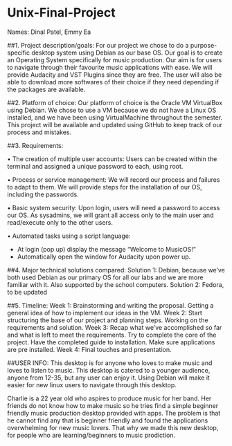 # Unix-Final-Project
Names: Dinal Patel, Emmy Ea

##1. Project description/goals:
For our project we chose to do a purpose-specific desktop system using Debian as
our base OS. Our goal is to create an Operating System specifically for music
production. Our aim is for users to navigate through their favourite music applications
with ease. We will provide Audacity and VST Plugins since they are free. The user
will also be able to download more softwares of their choice if they need depending if
the packages are available.

##2. Platform of choice:
Our platform of choice is the Oracle VM VirtualBox using Debian. We chose to use a
VM because we do not have a Linux OS installed, and we have been using
VirtualMachine throughout the semester. This project will be available and updated
using GitHub to keep track of our process and mistakes.

##3. Requirements:

• The creation of multiple user accounts: Users can be created within the terminal
and assigned a unique password to each, using root.

• Process or service management: We will record our process and failures to adapt
to them. We will provide steps for the installation of our OS, including
the passwords.

• Basic system security: Upon login, users will need a password to access our OS.
As sysadmins, we will grant all access only to the main user and read/execute only
to the other users.

• Automated tasks using a script language:
- At login (pop up) display the message “Welcome to MusicOS!”
- Automatically open the window for Audacity upon power up.

##4. Major technical solutions compared:
Solution 1: Debian, because we’ve both used Debian as our primary OS for all our
labs and we are more familiar with it. Also supported by the school computers.
Solution 2: Fedora, to be updated

##5. Timeline:
Week 1: Brainstorming and writing the proposal. Getting a general idea of how to
implement our ideas in the VM. 
Week 2: Start structuring the base of our project and planning steps. Working on the
requirements and solution.
Week 3: Recap what we’ve accomplished so far and what is left to meet the
requirements. Try to complete the core of the project. Have the completed guide to
installation. Make sure applications are pre installed.
Week 4: Final touches and presentation.

##USER INFO:
This desktop is for anyone who loves to make music and loves to listen to music. This 
desktop is catered to a younger audience, anyone from 12-35, but any user can enjoy it.
Using Debian will make it easier for new linux users to navigate through this desktop. 

Charlie is a 22 year old who aspires to produce music for her band. Her friends do not
know how to make music so he tries find a simple beginner friendly music production 
desktop provided with apps. The problem is that he cannot find any that is beginner
friendly and found the applications overwhelming for new music lovers. That why we made 
this new desktop, for people who are learning/beginners to music prodiction. 

